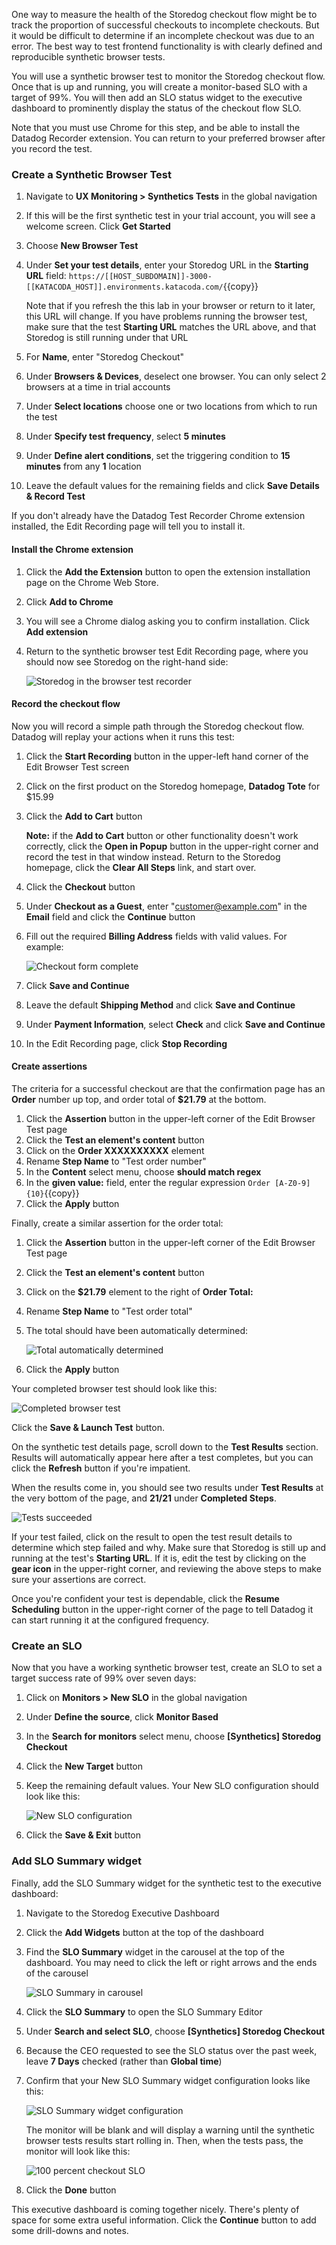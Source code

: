 One way to measure the health of the Storedog checkout flow might be to track the proportion of successful checkouts to incomplete checkouts. But it would be difficult to determine if an incomplete checkout was due to an error. The best way to test frontend functionality is with clearly defined and reproducible synthetic browser tests.

You will use a synthetic browser test to monitor the Storedog checkout flow. Once that is up and running, you will create a monitor-based SLO with a target of 99%. You will then add an SLO status widget to the executive dashboard to prominently display the status of the checkout flow SLO.

Note that you must use Chrome for this step, and be able to install the Datadog Recorder extension. You can return to your preferred browser after you record the test.

### Create a Synthetic Browser Test

1. Navigate to **UX Monitoring > Synthetics Tests** in the global navigation
1. If this will be the first synthetic test in your trial account, you will see a welcome screen. Click **Get Started**
1. Choose **New Browser Test**
1. Under **Set your test details**, enter your Storedog URL in the **Starting URL** field: `https://[[HOST_SUBDOMAIN]]-3000-[[KATACODA_HOST]].environments.katacoda.com/`{{copy}}

   Note that if you refresh the this lab in your browser or return to it later, this URL will change. If you have problems running the browser test, make sure that the test **Starting URL** matches the URL above, and that Storedog is still running under that URL
1. For **Name**, enter "Storedog Checkout"
1. Under **Browsers & Devices**, deselect one browser. You can only select 2 browsers at a time in trial accounts
1. Under **Select locations** choose one or two locations from which to run the test
1. Under **Specify test frequency**, select **5 minutes**
1. Under **Define alert conditions**, set the triggering condition to **15 minutes** from any **1** location
1. Leave the default values for the remaining fields and click **Save Details & Record Test**

If you don't already have the Datadog Test Recorder Chrome extension installed, the Edit Recording page will tell you to install it. 

#### Install the Chrome extension
1. Click the **Add the Extension** button to open the extension installation page on the Chrome Web Store. 
1. Click **Add to Chrome** 
1. You will see a Chrome dialog asking you to confirm installation. Click **Add extension**
1. Return to the synthetic browser test Edit Recording page, where you should now see Storedog on the right-hand side:

   ![Storedog in the browser test recorder](./assets/storedog_in_test_recorder.png)

#### Record the checkout flow
Now you will record a simple path through the Storedog checkout flow. Datadog will replay your actions when it runs this test:

1. Click the **Start Recording** button in the upper-left hand corner of the Edit Browser Test screen
1. Click on the first product on the Storedog homepage, **Datadog Tote** for $15.99
1. Click the **Add to Cart** button

   **Note:** if the **Add to Cart** button or other functionality doesn't work correctly, click the **Open in Popup** button in the upper-right corner and record the test in that window instead. Return to the Storedog homepage, click the **Clear All Steps** link, and start over.
1. Click the **Checkout** button
1. Under **Checkout as a Guest**, enter "customer@example.com" in the **Email** field and click the **Continue** button
1. Fill out the required **Billing Address** fields with valid values. For example:

   ![Checkout form complete](./assets/checkout_form_complete.png)

1. Click **Save and Continue**
1. Leave the default **Shipping Method** and click **Save and Continue**
1. Under **Payment Information**, select **Check** and click **Save and Continue**
1. In the Edit Recording page, click **Stop Recording**

#### Create assertions
The criteria for a successful checkout are that the confirmation page has an **Order** number up top, and order total of **$21.79** at the bottom. 

1. Click the **Assertion** button in the upper-left corner of the Edit Browser Test page
1. Click the **Test an element's content** button
1. Click on the **Order XXXXXXXXXX** element
1. Rename **Step Name** to "Test order number"
1. In the **Content** select menu, choose **should match regex**
1. In the **given value:** field, enter the regular expression `Order [A-Z0-9]{10}`{{copy}}
1. Click the **Apply** button

Finally, create a similar assertion for the order total:

1. Click the **Assertion** button in the upper-left corner of the Edit Browser Test page
1. Click the **Test an element's content** button
1. Click on the **$21.79** element to the right of **Order Total:**
1. Rename **Step Name** to "Test order total"
1. The total should have been automatically determined: 

   ![Total automatically determined](./assets/total_automatically_determined.png)

1. Click the **Apply** button

Your completed browser test should look like this: 

![Completed browser test](./assets/completed_browser_test.png)

Click the **Save & Launch Test** button.

On the synthetic test details page, scroll down to the **Test Results** section. Results will automatically appear here after a test completes, but you can click the **Refresh** button if you're impatient.

When the results come in, you should see two results under **Test Results** at the very bottom of the page, and **21/21** under **Completed Steps**. 

![Tests succeeded](./assets/tests_succeeded.png)

If your test failed, click on the result to open the test result details to determine which step failed and why. Make sure that Storedog is still up and running at the test's **Starting URL**. If it is, edit the test by clicking on the **gear icon** in the upper-right corner, and reviewing the above steps to make sure your assertions are correct.

Once you're confident your test is dependable, click the **Resume Scheduling** button in the upper-right corner of the page to tell Datadog it can start running it at the configured frequency.

### Create an SLO
Now that you have a working synthetic browser test, create an SLO to set a target success rate of 99% over seven days:

1. Click on **Monitors > New SLO** in the global navigation
1. Under **Define the source**, click **Monitor Based**
1. In the **Search for monitors** select menu, choose **\[Synthetics\] Storedog Checkout**
1. Click the **New Target** button
1. Keep the remaining default values. Your New SLO configuration should look like this:

   ![New SLO configuration](./assets/new_slo_configuration.png)

1. Click the **Save & Exit** button

### Add SLO Summary widget
Finally, add the SLO Summary widget for the synthetic test to the executive dashboard:

1. Navigate to the Storedog Executive Dashboard
1. Click the **Add Widgets** button at the top of the dashboard
1. Find the **SLO Summary** widget in the carousel at the top of the dashboard. You may need to click the left or right arrows and the ends of the carousel 

   ![SLO Summary in carousel](./assets/slo_summary_in_carousel.png)

1. Click the **SLO Summary** to open the SLO Summary Editor
1. Under **Search and select SLO**, choose **\[Synthetics\] Storedog Checkout**
1. Because the CEO requested to see the SLO status over the past week, leave **7 Days** checked (rather than **Global time**)
1. Confirm that your New SLO Summary widget configuration looks like this:

   ![SLO Summary widget configuration](./assets/slo_summary_widget_configuration.png)

   The monitor will be blank and will display a warning until the synthetic browser tests results start rolling in. Then, when the tests pass, the monitor will look like this:

    ![100 percent checkout SLO](./assets/100_percent_slo.png)

1. Click the **Done** button

This executive dashboard is coming together nicely. There's plenty of space for some extra useful information. Click the **Continue** button to add some drill-downs and notes.
